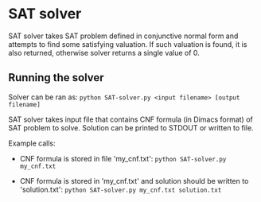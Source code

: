 # SAT solver

SAT solver takes SAT problem defined in conjunctive normal form and attempts to find some satisfying valuation. If such valuation is found, it is also returned, otherwise solver returns a single value of 0.

## Running the solver
Solver can be ran as:
`python SAT-solver.py <input filename> [output filename]`

SAT solver takes input file that contains CNF formula (in Dimacs format) of SAT problem to solve.
Solution can be printed to STDOUT or written to file.

Example calls:
+ CNF formula is stored in file 'my_cnf.txt':
`python SAT-solver.py my_cnf.txt`

+ CNF formula is stored in 'my_cnf.txt' and solution should be written to 'solution.txt':
`python SAT-solver.py my_cnf.txt solution.txt`
